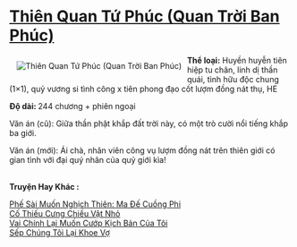 <a href="https://utruyen.com/thien-quan-tu-phuc-quan-troi-ban-phuc/22000/" title="Thiên Quan Tứ Phúc (Quan Trời Ban Phúc)"><h1>Thiên Quan Tứ Phúc (Quan Trời Ban Phúc)</h1></a><div style="display:table"><img align="right" style="float: left; padding: 10px;" src="https://utruyen.com/images/story/200x260/thien-quan-tu-phuc-quan-troi-ban-phuc.jpg" alt="Thiên Quan Tứ Phúc (Quan Trời Ban Phúc)"><b>Thể loại:</b> Huyền huyễn tiên hiệp tu chân, linh dị thần quái, tình hữu độc chung (1×1), quỷ vương si tình công x tiên phong đạo cốt lượm đồng nát thụ, HE<p></p><b>Độ dài: </b>244 chương + phiên ngoại<p></p>Văn án (cũ): Giữa thần phật khắp đất trời này, có một trò cười nổi tiếng khắp ba giới.<p></p>Văn án (mới): Ái chà, nhân viên công vụ lượm đồng nát trên thiên giới có gian tình với đại quý nhân của quỷ giới kìa!</div><p><br><b>Truyện Hay Khác :</b></p><a href="https://utruyen.com/phe-sai-muon-nghich-thien-ma-de-cuong-phi/16146/" alt="Phế Sài Muốn Nghịch Thiên: Ma Đế Cuồng Phi">Phế Sài Muốn Nghịch Thiên: Ma Đế Cuồng Phi</a><br/><a href="https://www.pinterest.com/pin/643874077960029172" alt="Cố Thiếu Cưng Chiều Vật Nhỏ">Cố Thiếu Cưng Chiều Vật Nhỏ</a><br/><a href="https://dammy2019.blogspot.com/2019/11/vai-chinh-lai-muon-cuop-kich-ban-cua-toi.html" alt="Vai Chính Lại Muốn Cướp Kịch Bản Của Tôi">Vai Chính Lại Muốn Cướp Kịch Bản Của Tôi</a><br/><a href="https://dammyh.wordpress.com/2019/11/07/sep-chung-toi-lai-khoe-vo/" alt="Sếp Chúng Tôi Lại Khoe Vợ">Sếp Chúng Tôi Lại Khoe Vợ</a><br/>